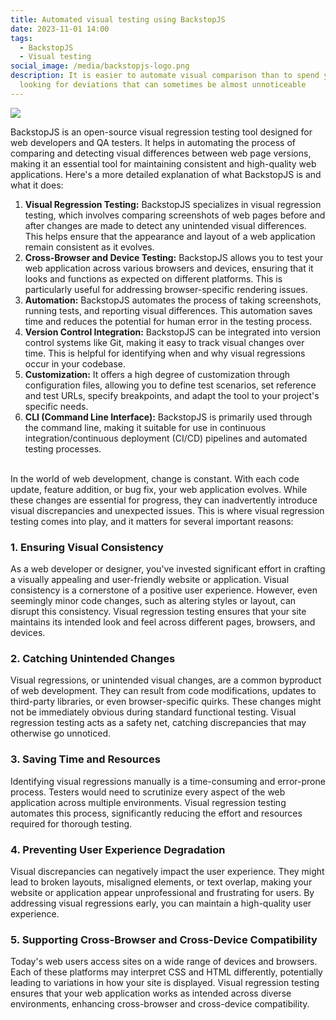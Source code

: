```yaml
---
title: Automated visual testing using BackstopJS
date: 2023-11-01 14:00
tags:
  - BackstopJS
  - Visual testing
social_image: /media/backstopjs-logo.png
description: It is easier to automate visual comparison than to spend your eyes
  looking for deviations that can sometimes be almost unnoticeable
---
```

![](/media/backstopjs-logo.png)

BackstopJS is an open-source visual regression testing tool designed for web developers and QA testers. It helps in automating the process of comparing and detecting visual differences between web page versions, making it an essential tool for maintaining consistent and high-quality web applications. Here's a more detailed explanation of what BackstopJS is and what it does:

1. **Visual Regression Testing:** BackstopJS specializes in visual regression testing, which involves comparing screenshots of web pages before and after changes are made to detect any unintended visual differences. This helps ensure that the appearance and layout of a web application remain consistent as it evolves.
2. **Cross-Browser and Device Testing:** BackstopJS allows you to test your web application across various browsers and devices, ensuring that it looks and functions as expected on different platforms. This is particularly useful for addressing browser-specific rendering issues.
3. **Automation:** BackstopJS automates the process of taking screenshots, running tests, and reporting visual differences. This automation saves time and reduces the potential for human error in the testing process.
4. **Version Control Integration:** BackstopJS can be integrated into version control systems like Git, making it easy to track visual changes over time. This is helpful for identifying when and why visual regressions occur in your codebase.
5. **Customization:** It offers a high degree of customization through configuration files, allowing you to define test scenarios, set reference and test URLs, specify breakpoints, and adapt the tool to your project's specific needs.
6. **CLI (Command Line Interface):** BackstopJS is primarily used through the command line, making it suitable for use in continuous integration/continuous deployment (CI/CD) pipelines and automated testing processes.

\
In the world of web development, change is constant. With each code update, feature addition, or bug fix, your web application evolves. While these changes are essential for progress, they can inadvertently introduce visual discrepancies and unexpected issues. This is where visual regression testing comes into play, and it matters for several important reasons:

### 1. Ensuring Visual Consistency

As a web developer or designer, you've invested significant effort in crafting a visually appealing and user-friendly website or application. Visual consistency is a cornerstone of a positive user experience. However, even seemingly minor code changes, such as altering styles or layout, can disrupt this consistency. Visual regression testing ensures that your site maintains its intended look and feel across different pages, browsers, and devices.

### 2. Catching Unintended Changes

Visual regressions, or unintended visual changes, are a common byproduct of web development. They can result from code modifications, updates to third-party libraries, or even browser-specific quirks. These changes might not be immediately obvious during standard functional testing. Visual regression testing acts as a safety net, catching discrepancies that may otherwise go unnoticed.

### 3. Saving Time and Resources

Identifying visual regressions manually is a time-consuming and error-prone process. Testers would need to scrutinize every aspect of the web application across multiple environments. Visual regression testing automates this process, significantly reducing the effort and resources required for thorough testing.

### 4. Preventing User Experience Degradation

Visual discrepancies can negatively impact the user experience. They might lead to broken layouts, misaligned elements, or text overlap, making your website or application appear unprofessional and frustrating for users. By addressing visual regressions early, you can maintain a high-quality user experience.

### 5. Supporting Cross-Browser and Cross-Device Compatibility

Today's web users access sites on a wide range of devices and browsers. Each of these platforms may interpret CSS and HTML differently, potentially leading to variations in how your site is displayed. Visual regression testing ensures that your web application works as intended across diverse environments, enhancing cross-browser and cross-device compatibility.